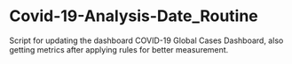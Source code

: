# Covid-19-Analysis-Date_Routine
Script for updating the dashboard COVID-19 Global Cases Dashboard, also getting metrics after applying rules for better measurement.
